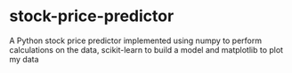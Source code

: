 # stock-price-predictor

A Python stock price predictor implemented using numpy to perform calculations on the data, scikit-learn to build a model and matplotlib to plot my data

